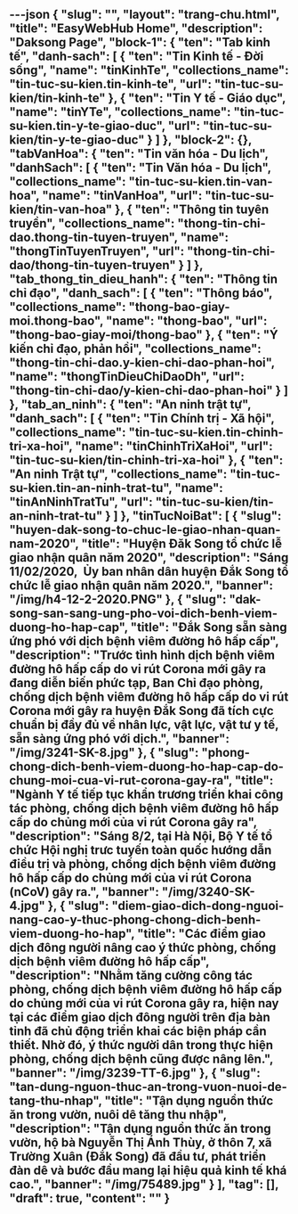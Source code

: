 ---json
{
    "slug": "",
    "layout": "trang-chu.html",
    "title": "EasyWebHub Home",
    "description": "Daksong Page",
    "block-1": {
        "ten": "Tab kinh tế",
        "danh-sach": [
            {
                "ten": "Tin Kinh tế - Đời sống",
                "name": "tinKinhTe",
                "collections_name": "tin-tuc-su-kien.tin-kinh-te",
                "url": "tin-tuc-su-kien/tin-kinh-te"
            },
            {
                "ten": "Tin Y tế - Giáo dục",
                "name": "tinYTe",
                "collections_name": "tin-tuc-su-kien.tin-y-te-giao-duc",
                "url": "tin-tuc-su-kien/tin-y-te-giao-duc"
            }
        ]
    },
    "block-2": {},
    "tabVanHoa": {
        "ten": "Tin văn hóa - Du lịch",
        "danhSach": [
            {
                "ten": "Tin Văn hóa - Du lịch",
                "collections_name": "tin-tuc-su-kien.tin-van-hoa",
                "name": "tinVanHoa",
                "url": "tin-tuc-su-kien/tin-van-hoa"
            },
            {
                "ten": "Thông tin tuyên truyền",
                "collections_name": "thong-tin-chi-dao.thong-tin-tuyen-truyen",
                "name": "thongTinTuyenTruyen",
                "url": "thong-tin-chi-dao/thong-tin-tuyen-truyen"
            }
        ]
    },
    "tab_thong_tin_dieu_hanh": {
        "ten": "Thông tin chỉ đạo",
        "danh_sach": [
            {
                "ten": "Thông báo",
                "collections_name": "thong-bao-giay-moi.thong-bao",
                "name": "thong-bao",
                "url": "thong-bao-giay-moi/thong-bao"
            },
            {
                "ten": "Ý kiến chỉ đạo, phản hồi",
                "collections_name": "thong-tin-chi-dao.y-kien-chi-dao-phan-hoi",
                "name": "thongTinDieuChiDaoDh",
                "url": "thong-tin-chi-dao/y-kien-chi-dao-phan-hoi"
            }
        ]
    },
    "tab_an_ninh": {
        "ten": "An ninh trật tự",
        "danh_sach": [
            {
                "ten": "Tin Chính trị - Xã hội",
                "collections_name": "tin-tuc-su-kien.tin-chinh-tri-xa-hoi",
                "name": "tinChinhTriXaHoi",
                "url": "tin-tuc-su-kien/tin-chinh-tri-xa-hoi"
            },
            {
                "ten": "An ninh Trật tự",
                "collections_name": "tin-tuc-su-kien.tin-an-ninh-trat-tu",
                "name": "tinAnNinhTratTu",
                "url": "tin-tuc-su-kien/tin-an-ninh-trat-tu"
            }
        ]
    },
    "tinTucNoiBat": [
        {
            "slug": "huyen-dak-song-to-chuc-le-giao-nhan-quan-nam-2020",
            "title": "Huyện Đăk Song tổ chức lễ giao nhận quân năm 2020",
            "description": "Sáng 11/02/2020,  Ủy ban nhân dân huyện Đắk Song tổ chức lễ giao nhận quân năm 2020.",
            "banner": "/img/h4-12-2-2020.PNG"
        },
        {
            "slug": "dak-song-san-sang-ung-pho-voi-dich-benh-viem-duong-ho-hap-cap",
            "title": "Đắk Song sẵn sàng ứng phó với dịch bệnh viêm đường hô hấp cấp",
            "description": "Trước tình hình dịch bệnh viêm đường hô hấp cấp do vi rút Corona mới gây ra đang diễn biến phức tạp, Ban Chỉ đạo phòng, chống dịch bệnh viêm đường hô hấp cấp do vi rút Corona mới gây ra huyện Đắk Song đã tích cực chuẩn bị đầy đủ về nhân lực, vật lực, vật tư y tế, sẵn sàng ứng phó với dịch.",
            "banner": "/img/3241-SK-8.jpg"
        },
        {
            "slug": "phong-chong-dich-benh-viem-duong-ho-hap-cap-do-chung-moi-cua-vi-rut-corona-gay-ra",
            "title": "Ngành Y tế tiếp tục khẩn trương triển khai công tác phòng, chống dịch bệnh viêm đường hô hấp cấp do chủng mới của vi rút Corona gây ra",
            "description": "Sáng 8/2, tại Hà Nội, Bộ Y tế tổ chức Hội nghị trưc tuyến toàn quốc hướng dẫn điều trị và phòng, chống dịch bệnh viêm đường hô hấp cấp do chủng mới của vi rút Corona (nCoV) gây ra.",
            "banner": "/img/3240-SK-4.jpg"
        },
        {
            "slug": "diem-giao-dich-dong-nguoi-nang-cao-y-thuc-phong-chong-dich-benh-viem-duong-ho-hap",
            "title": "Các điểm giao dịch đông người nâng cao ý thức phòng, chống dịch bệnh viêm đường hô hấp cấp",
            "description": "Nhằm tăng cường công tác phòng, chống dịch bệnh viêm đường hô hấp cấp do chủng mới của vi rút Corona gây ra, hiện nay tại các điểm giao dịch đông người trên địa bàn tỉnh đã chủ động triển khai các biện pháp cần thiết. Nhờ đó, ý thức người dân trong thực hiện phòng, chống dịch bệnh cũng được nâng lên.",
            "banner": "/img/3239-TT-6.jpg"
        },
        {
            "slug": "tan-dung-nguon-thuc-an-trong-vuon-nuoi-de-tang-thu-nhap",
            "title": "Tận dụng nguồn thức ăn trong vườn, nuôi dê tăng thu nhập",
            "description": "Tận dụng nguồn thức ăn trong vườn, hộ bà Nguyễn Thị Ánh Thùy, ở thôn 7, xã Trường Xuân (Đắk Song) đã đầu tư, phát triển đàn dê và bước đầu mang lại hiệu quả kinh tế khá cao.",
            "banner": "/img/75489.jpg"
        }
    ],
    "tag": [],
    "draft": true,
    "__content__": ""
}
---
